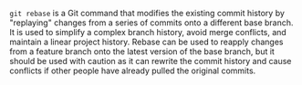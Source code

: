 `git rebase` is a Git command that modifies the existing commit history by "replaying" changes from a series of commits onto a different base branch. It is used to simplify a complex branch history, avoid merge conflicts, and maintain a linear project history. Rebase can be used to reapply changes from a feature branch onto the latest version of the base branch, but it should be used with caution as it can rewrite the commit history and cause conflicts if other people have already pulled the original commits.
